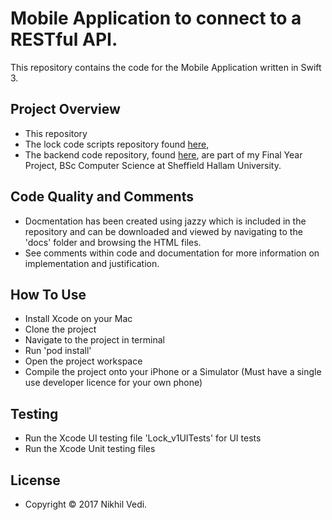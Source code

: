 # Mobile Application to connect to a RESTful API. 

This repository contains the code for the Mobile Application written in Swift 3. 

## Project Overview

* This repository
* The lock code scripts repository found [here](https://github.com/Nikhilvedi/lock-code-scripts),
* The backend code repository, found [here](https://github.com/Nikhilvedi/Lock_REST_API),
are part of my Final Year Project, BSc Computer Science at Sheffield Hallam University.  

## Code Quality and Comments

* Docmentation has been created using jazzy which is included in the repository and can be downloaded and viewed by navigating to the 'docs' folder and browsing the HTML files. 
* See comments within code and documentation for more information on implementation and justification.

## How To Use

* Install Xcode on your Mac
* Clone the project
* Navigate to the project in terminal 
* Run 'pod install'
* Open the project workspace
* Compile the project onto your iPhone or a Simulator (Must have a single use developer licence for your own phone)

## Testing 

* Run the Xcode UI testing file 'Lock_v1UITests' for UI tests 
* Run the Xcode Unit testing files 



## License

- Copyright © 2017 Nikhil Vedi.
